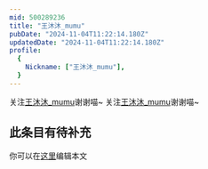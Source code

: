 ```yaml
---
mid: 500289236
title: "王沐沐_mumu"
pubDate: "2024-11-04T11:22:14.180Z"
updatedDate: "2024-11-04T11:22:14.180Z"
profile:
  {
    Nickname: ["王沐沐_mumu"],
  }
---
```


关注[王沐沐_mumu](https://space.bilibili.com/500289236)谢谢喵~ 关注[王沐沐_mumu](https://space.bilibili.com/500289236)谢谢喵~

## 此条目有待补充
你可以在[这里](https://github.com/Yuhanawa/VTuber.ICU-Content/edit/master/v/王沐沐_mumu/index.md)编辑本文
